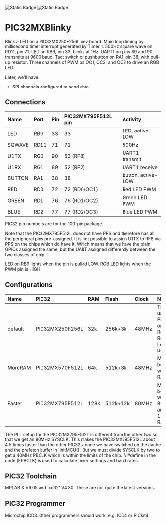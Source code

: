 ![Static Badge](https://img.shields.io/badge/MCU-PIC32MX-green "MCU:PIC32MX")
![Static Badge](https://img.shields.io/badge/BOARD-Reach_Leg_Test_PCB-green "BOARD:Reach Leg Test PCB")

# PIC32MXBlinky #

Blink a LED on a PIC32MX250F256L dev board.
Main loop timing by millisecond timer interrupt generated by Timer 1.
500Hz square wave on RD11, pin 71.
LED on RB9, pin 33, blinks at 1Hz.
UART1 on pins 89 and 90 transmits at 9600 baud.
Tact switch or pushbutton on RA1, pin 38, with pull-up resistor.
Three channels of PWM on OC1, OC2, and OC3 to drive an RGB LED.

Later, we'll have:
- SPI channels configured to send data

## Connections ##

| Name   | Port | Pin | PIC32MX795F512L pin | Activity           |
|:-------|:-----|:----|:--------------------|:-------------------|
| LED    | RB9  | 33  | 33                  | LED, active-LOW    |
| SQWAVE | RD11 | 71  | 71                  | 500Hz              |
| U1TX   | RG0  | 90  | 53 (RF8)            | UART1 transmit     |
| U1RX   | RG1  | 89  | 52 (RF2)            | UART1 receive      |
| BUTTON | RA1  | 38  | 38                  | Button, active-LOW |
| RED    | RD0  | 72  | 72 (RD0/OC1)        | Red LED PWM        |
| GREEN  | RD1  | 76  | 76 (RD1/OC2)        | Green LED PWM      |
| BLUE   | RD2  | 77  | 77 (RD2/OC3)        | Blue LED PWM       |


PIC32 pin numbers are for the 100-pin package.

Note that the PIC32MX795F512L does not have PPS and therefore has all the
peripheral pins pre-assigned.
It is not possible to assign U1TX to RF8 via PPS on the chips which do have it.
Which means that we have the plain GPIOs assigned the same,
but the UART assigned differently between the two classes of chip.

LED on RB9 lights when the pin is pulled LOW.
RGB LED lights when the PWM pin is HIGH.

## Configurations ##

| Name    | PIC32           | RAM  | Flash    | Clock | Notes                                                |
|:--------|:----------------|:-----|:---------|:------|:-----------------------------------------------------|
| default | PIC32MX250F256L |  32k | 256k+3k  | 48MHz | The usual PIC32 on the Reach Robotics Leg Test Board |
| MoreRAM | PIC32MX570F512L |  64k | 512k+3k  | 48MHz | Modified board with 64k RAM                          |
| Faster  | PIC32MX795F512L | 128k | 512k+12k | 80MHz | Modified board with 80MHz and 128k RAM               |

The PLL setup for the PIC32MX795F512L is different from the other two so that
we get an 80MHz SYSCLK.
This makes the PIC32MX795F512L about 4.5 times faster than the other PIC32s,
once we have switched on the cache and the prefetch buffer in 'initMCU()'.
But we must divide SYSCLK by two to get a 40MHz PBCLK which is within the limits of the chip.
A #define in the code (FPBCLK) is used to calculate timer settings and baud rates.

## PIC32 Toolchain ##

MPLAB X V6.05 and 'xc32' V4.30.
These are not quite the latest versions.

## PIC32 Programmer ##

Microchip ICD3.
Other programmers should work, e.g. ICD4 or PICkit4.

